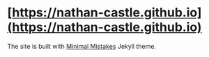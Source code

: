 # [https://nathan-castle.github.io](https://nathan-castle.github.io)

The site is built with [Minimal Mistakes](https://github.com/mmistakes/minimal-mistakes) Jekyll theme. 

